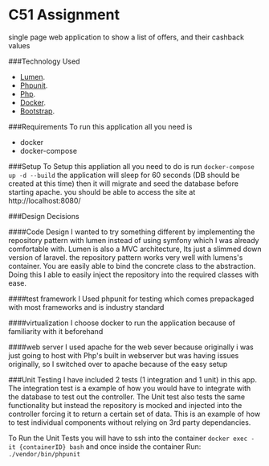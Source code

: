 # C51 Assignment

single page web application to show a list of offers, and their cashback values

###Technology Used
- [Lumen](https://lumen.laravel.com/docs).
- [Phpunit](https://phpunit.de/).
- [Php](https://www.php.net/).
- [Docker](https://www.docker.com/).
- [Bootstrap](https://getbootstrap.com/).

###Requirements
To run this application all you need is
- docker
- docker-compose

###Setup
To Setup this appliation all you need to do is run
``docker-compose up -d --build``
the application will sleep for 60 seconds (DB should be created at this time) then it will
migrate and seed the database before starting apache. you should be able to access the site
at http://localhost:8080/


###Design Decisions

####Code Design
I wanted to try something different by implementing the repository pattern with lumen
instead of using symfony which I was already comfortable with. Lumen is also a MVC architecture,
Its just a slimmed down version of laravel. the repository pattern works very well
with lumens's container. You are easily able to bind the concrete class to the abstraction.
Doing this I able to easily inject the repository into the required classes with ease.

####test framework
I Used phpunit for testing which comes prepackaged with most frameworks and is industry standard


####virtualization 
I choose docker to run the application because of familiarity with it beforehand

####web server
I used apache for the web sever because originally i was just going to host with Php's built in webserver
but was having issues originally, so I switched over to apache because of the easy setup

###Unit Testing
I have included 2 tests (1 integration and 1 unit) in this app. The integration test is a
example of how you would have to integrate with the database to test out the controller.
The Unit test also tests the same functionality but instead the repository is mocked and
injected into the controller forcing it to return a certain set of data. This is an 
example of how to test individual components without relying on 3rd party dependancies.

To Run the Unit Tests you will have to ssh into the container
```docker exec -it {containerID} bash``` and once inside the container Run:
``./vendor/bin/phpunit``
